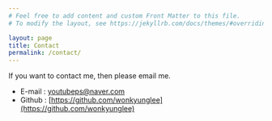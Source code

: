 ```yaml
---
# Feel free to add content and custom Front Matter to this file.
# To modify the layout, see https://jekyllrb.com/docs/themes/#overriding-theme-defaults

layout: page
title: Contact
permalink: /contact/
---
```


If you want to contact me, then please email me.

- E-mail : [youtubeps@naver.com](youtubeps@naver.com)
- Github : [https://github.com/wonkyunglee](https://github.com/wonkyunglee)
